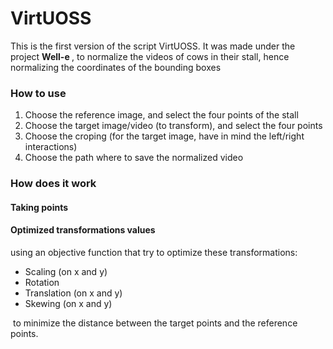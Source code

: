 # VirtUOSS

This is the first version of the script VirtUOSS.
It was made under the project <b> Well-e </b> , to normalize the videos of cows in their stall, hence normalizing the coordinates of the bounding boxes  

### How to use
<ol>
  <li>Choose the reference image, and select the four points of the stall</li>
  <li>Choose the target image/video (to transform), and select the four points</li>
  <li>Choose the croping (for the target image, have in mind the left/right interactions)</li>
  <li>Choose the path where to save the normalized video</li>
</ol>

### How does it work
#### Taking points
#### Optimized transformations values
using an objective function that try to optimize these transformations:
<ul>
  <li>Scaling (on x and y)</li>
  <li>Rotation</li>
  <li>Translation (on x and y)</li>
  <li>Skewing (on x and y)</li>
</ul>

<img url="/inetrpolation.png"></img>
to minimize the distance between the target points and the reference points.
